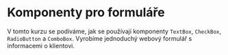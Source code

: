 ﻿Komponenty pro formuláře
========================
V tomto kurzu se podíváme, jak se používají komponenty `TextBox`, `CheckBox`, `RadioButton` a `ComboBox`. Vyrobíme jednoduchý webový formulář s informacemi o klientovi.

